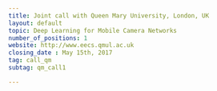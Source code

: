 ```yaml
---
title: Joint call with Queen Mary University, London, UK
layout: default
topic: Deep Learning for Mobile Camera Networks
number_of_positions: 1
website: http://www.eecs.qmul.ac.uk
closing_date : May 15th, 2017
tag: call_qm
subtag: qm_call1

---
```

